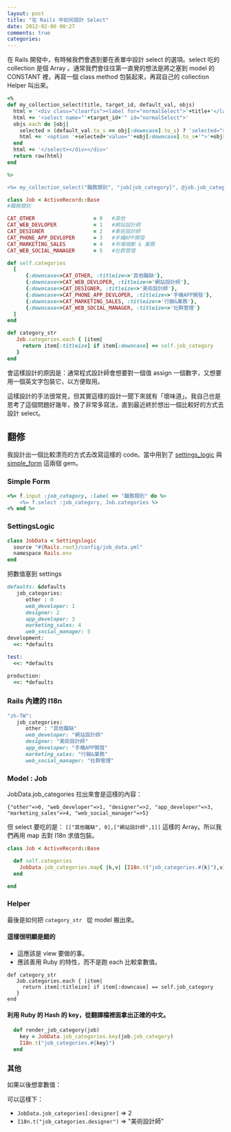 ```yaml
---
layout: post
title: "在 Rails 中如何設計 Select"
date: 2012-02-06 00:27
comments: true
categories: 
---
```


在 Rails 開發中，有時候我們會遇到要在表單中設計 select 的選項。select 吃的 collection 是個 Array 。通常我們會往往第一直覺的想法是將之塞到 model 的 CONSTANT 裡，再寫一個 class method 包裝起來，再寫自己的 collection Helper 叫出來。

``` ruby
<%
def my_collection_select(title, target_id, default_val, objs)
  html = '<div class="clearfix"><label for="normalSelect">'+title+'</label><div class="input">'
  html += '<select name="'+target_id+'" id="normalSelect">'
  objs.each do |obj|
    selected = (default_val.to_s == obj[:downcase].to_s) ? 'selected="selected"' : ''
    html += '<option '+selected+'value="'+obj[:downcase].to_s+'">'+obj[:titleize]+'</option>'
  end 
  html += '</select></div></div>'
  return raw(html)
end

%>

<%= my_collection_select("職務類別", "job[job_category]", @job.job_category, Job.categories) %>
```

``` ruby
class Job < ActiveRecord::Base
#職務類別

CAT_OTHER                   = 0   #其他
CAT_WEB_DEVLOPER            = 1   #網站設計師
CAT_DESIGNER                = 2   #美術設計師
CAT_PHONE_APP_DEVLOPER      = 3   #手機APP開發
CAT_MARKETING_SALES         = 4   #市場規劃 & 業務
CAT_WEB_SOCIAL_MANAGER      = 5   #社群管理

def self.categories
  [
      {:downcase=>CAT_OTHER, :titleize=>'其他職缺'},
      {:downcase=>CAT_WEB_DEVLOPER, :titleize=>'網站設計師'},
      {:downcase=>CAT_DESIGNER, :titleize=>'美術設計師'},
      {:downcase=>CAT_PHONE_APP_DEVLOPER, :titleize=>'手機APP開發'},
      {:downcase=>CAT_MARKETING_SALES, :titleize=>'行銷&業務'},
      {:downcase=>CAT_WEB_SOCIAL_MANAGER, :titleize=>'社群管理'}
  ]
end

def category_str
   Job.categories.each { |item| 
     return item[:titleize] if item[:downcase] == self.job_category 
   }
end

```

會這樣設計的原因是：通常程式設計師會想要對一個值 assign 一個數字，又想要用一個英文字包裝它，以方便取用。

這樣設計的手法很常見，但其實這樣的設計一聞下來就有「壞味道」。我自己也是思考了這個問題好幾年，換了非常多寫法，直到最近終於想出一個比較好的方式去設計 select。

## 翻修

我設計出一個比較漂亮的方式去改寫這樣的 code。當中用到了 [settings_logic](https://github.com/binarylogic/settingslogic) 與 [simple_form](https://github.com/plataformatec/simple_form) 這兩個 gem。

### Simple Form

``` ruby
<%= f.input :job_category, :label => "職務類別" do %>
    <%= f.select :job_category, Job.categories %>
<% end %>
```

### SettingsLogic

``` ruby app/models/job_data.rb
class JobData < Settingslogic
  source "#{Rails.root}/config/job_data.yml"
  namespace Rails.env
end
```

把數值塞到 settings

``` ruby config/job_data.yml
defaults: &defaults
   job_categories:
      other : 0
      web_developer: 1
      designer: 2
      app_developer: 3
      marketing_sales: 4
      web_social_manager: 5
development:
  <<: *defaults

test:
  <<: *defaults

production:
  <<: *defaults
```

### Rails 內建的 I18n

``` ruby config/locals/job.zh-TW.yml
"zh-TW":
   job_categories:
      other : "其他職缺"
      web_developer: "網站設計師"
      designer: "美術設計師"
      app_developer: "手機APP開發"
      marketing_sales: "行銷&業務"
      web_social_manager: "社群管理"
```
### Model : Job

JobData.job_categories 拉出來會是這樣的內容：

`{"other"=>0, "web_developer"=>1, "designer"=>2, "app_developer"=>3, "marketing_sales"=>4, "web_social_manager"=>5} `

但 select 要吃的是： `[["其他職缺", 0],["網站設計師",1]]` 這樣的 Array。所以我們再用 map 去對 I18n 求值包裝。

``` ruby app/modesl/job.rb
class Job < ActiveRecord::Base

  def self.categories
    JobData.job_categories.map{ |k,v| [I18n.t("job_categories.#{k}"),v] }
  end

end
```

### Helper

最後是如何把 `category_str ` 從 model 搬出來。

#### 這樣很明顯是錯的

* 這應該是 view 要做的事。
* 應該善用 Ruby 的特性，而不是跑 each 比較拿數值。

```
def category_str
   Job.categories.each { |item| 
     return item[:titleize] if item[:downcase] == self.job_category 
   }
end
```

#### 利用 Ruby 的 Hash 的 key，從翻譯檔裡面拿出正確的中文。

``` ruby app/helpers/job_helper.rb
  def render_job_category(job)
    key = JobData.job_categories.key(job.job_category)
    I18n.t("job_categories.#{key}")
  end
```

### 其他

如果以後想拿數值：

可以這樣下：

* `JobData.job_categories[:designer]` => 2
* `I18n.t("job_categories.designer")` => "美術設計師" 
